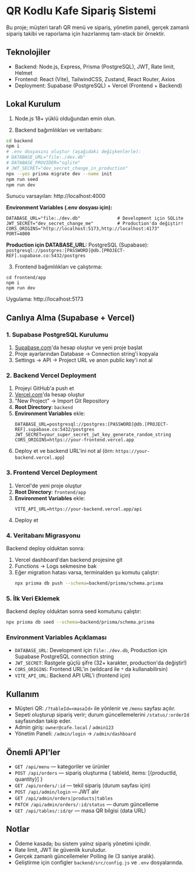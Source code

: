 # QR Kodlu Kafe Sipariş Sistemi

Bu proje; müşteri tarafı QR menü ve sipariş, yönetim paneli, gerçek zamanlı sipariş takibi ve raporlama için hazırlanmış tam-stack bir örnektir.

## Teknolojiler
- Backend: Node.js, Express, Prisma (PostgreSQL), JWT, Rate limit, Helmet
- Frontend: React (Vite), TailwindCSS, Zustand, React Router, Axios
- Deployment: Supabase (PostgreSQL) + Vercel (Frontend + Backend)

## Lokal Kurulum

1) Node.js 18+ yüklü olduğundan emin olun.

2) Backend bağımlılıkları ve veritabanı:
```bash
cd backend
npm i
# .env dosyasını oluştur (aşağıdaki değişkenlerle):
# DATABASE_URL="file:./dev.db"
# DATABASE_PROVIDER="sqlite"
# JWT_SECRET="dev_secret_change_in_production"
npx --yes prisma migrate dev --name init
npm run seed
npm run dev
```
Sunucu varsayılan: http://localhost:4000

**Environment Variables (.env dosyası için):**
```
DATABASE_URL="file:./dev.db"              # Development için SQLite
JWT_SECRET="dev_secret_change_me"         # Production'da değiştir!
CORS_ORIGINS="http://localhost:5173,http://localhost:4173"
PORT=4000
```

**Production için DATABASE_URL:**
PostgreSQL (Supabase): `postgresql://postgres:[PASSWORD]@db.[PROJECT-REF].supabase.co:5432/postgres`

3) Frontend bağımlılıkları ve çalıştırma:
```
cd frontend/app
npm i
npm run dev
```
Uygulama: http://localhost:5173

## Canlıya Alma (Supabase + Vercel)

### 1. Supabase PostgreSQL Kurulumu
1. [Supabase.com](https://supabase.com)'da hesap oluştur ve yeni proje başlat
2. Proje ayarlarından Database → Connection string'i kopyala
3. Settings → API → Project URL ve anon public key'i not al

### 2. Backend Vercel Deployment
1. Projeyi GitHub'a push et
2. [Vercel.com](https://vercel.com)'da hesap oluştur
3. "New Project" → Import Git Repository
4. **Root Directory**: `backend`
5. **Environment Variables** ekle:
   ```
   DATABASE_URL=postgresql://postgres:[PASSWORD]@db.[PROJECT-REF].supabase.co:5432/postgres
   JWT_SECRET=your_super_secret_jwt_key_generate_random_string
   CORS_ORIGINS=https://your-frontend.vercel.app
   ```
6. Deploy et ve backend URL'ini not al (örn: `https://your-backend.vercel.app`)

### 3. Frontend Vercel Deployment
1. Vercel'de yeni proje oluştur
2. **Root Directory**: `frontend/app`
3. **Environment Variables** ekle:
   ```
   VITE_API_URL=https://your-backend.vercel.app/api
   ```
4. Deploy et

### 4. Veritabanı Migrasyonu
Backend deploy olduktan sonra:
1. Vercel dashboard'dan backend projesine git
2. Functions → Logs sekmesine bak
3. Eğer migration hatası varsa, terminalden şu komutu çalıştır:
   ```bash
   npx prisma db push --schema=backend/prisma/schema.prisma
   ```

### 5. İlk Veri Eklemek
Backend deploy olduktan sonra seed komutunu çalıştır:
```bash
npx prisma db seed --schema=backend/prisma/schema.prisma
```

### Environment Variables Açıklaması
- `DATABASE_URL`: Development için `file:./dev.db`, Production için Supabase PostgreSQL connection string
- `JWT_SECRET`: Rastgele güçlü şifre (32+ karakter, production'da değiştir!)
- `CORS_ORIGINS`: Frontend URL'in (wildcard ile `*` da kullanabilirsin)
- `VITE_API_URL`: Backend API URL'i (frontend için)

## Kullanım
- Müşteri QR: `/?tableId=<masaId>` ile yönlenir ve `/menu` sayfası açılır.
- Sepeti oluşturup sipariş verir; durum güncellemelerini `/status/:orderId` sayfasından takip eder.
- Admin giriş: `owner@cafe.local` / `admin123`
- Yönetim Paneli: `/admin/login` → `/admin/dashboard`

## Önemli API'ler
- `GET /api/menu` — kategoriler ve ürünler
- `POST /api/orders` — sipariş oluşturma { tableId, items: [{productId, quantity}] }
- `GET /api/orders/:id` — tekil sipariş (durum sayfası için)
- `POST /api/admin/login` — JWT alır
- `GET /api/admin/orders|products|tables`
- `PATCH /api/admin/orders/:id/status` — durum güncelleme
- `GET /api/tables/:id/qr` — masa QR bilgisi (data URL)

## Notlar
- Ödeme kasada; bu sistem yalnız sipariş yönetimi içindir.
- Rate limit, JWT ile güvenlik kuruludur.
- Gerçek zamanlı güncellemeler Polling ile (3 saniye aralık).
- Geliştirme için configler `backend/src/config.js` ve `.env` dosyalarında.
